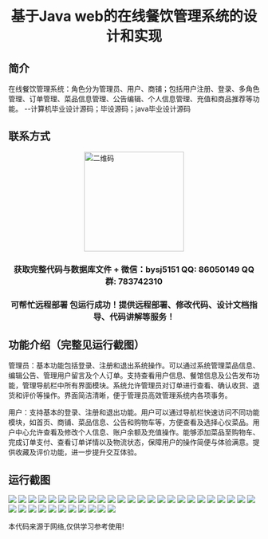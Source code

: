 <p><h1 align="center">基于Java web的在线餐饮管理系统的设计和实现</h1></p>

## 简介
在线餐饮管理系统：角色分为管理员、用户、商铺；包括用户注册、登录、多角色管理、订单管理、菜品信息管理、公告编辑、个人信息管理、充值和商品推荐等功能。    --计算机毕业设计源码；毕设源码；java毕业设计源码


## 联系方式
<img src="https://bs-1329754181.cos.ap-shanghai.myqcloud.com/wx.jpg" alt="二维码" style="display: block; margin: 0 auto;" width="200px">
<p><h3 align="center">获取完整代码与数据库文件 + 微信：bysj5151 QQ: 86050149 QQ群: 783742310</h3></p>
<p><h3 align="center">可帮忙远程部署 包运行成功！提供远程部署、修改代码、设计文档指导、代码讲解等服务！</h3></p>

## 功能介绍（完整见运行截图）
管理员：基本功能包括登录、注册和退出系统操作。可以通过系统管理菜品信息、编辑公告、管理用户留言及个人订单。支持查看用户信息、餐馆信息及公告发布功能，管理导航栏中所有界面模块。系统允许管理员对订单进行查看、确认收货、退货和评价等操作。界面简洁清晰，便于管理员高效管理系统内各项事务。

用户：支持基本的登录、注册和退出功能。用户可以通过导航栏快速访问不同功能模块，如首页、商铺、菜品信息、公告和购物车等，方便查看及选择心仪菜品。用户中心允许查看及修改个人信息、账户余额及充值操作。能够添加菜品至购物车、完成订单支付、查看订单详情以及物流状态，保障用户的操作简便与体验满意。提供收藏及评价功能，进一步提升交互体验。


## 运行截图
![](https://bs-1329754181.cos.ap-shanghai.myqcloud.com/ssm/JavaWebOnlineCateringManagementSystem/img/001.jpg)
![](https://bs-1329754181.cos.ap-shanghai.myqcloud.com/ssm/JavaWebOnlineCateringManagementSystem/img/002.jpg)
![](https://bs-1329754181.cos.ap-shanghai.myqcloud.com/ssm/JavaWebOnlineCateringManagementSystem/img/003.jpg)
![](https://bs-1329754181.cos.ap-shanghai.myqcloud.com/ssm/JavaWebOnlineCateringManagementSystem/img/004.jpg)
![](https://bs-1329754181.cos.ap-shanghai.myqcloud.com/ssm/JavaWebOnlineCateringManagementSystem/img/005.jpg)
![](https://bs-1329754181.cos.ap-shanghai.myqcloud.com/ssm/JavaWebOnlineCateringManagementSystem/img/006.jpg)
![](https://bs-1329754181.cos.ap-shanghai.myqcloud.com/ssm/JavaWebOnlineCateringManagementSystem/img/007.jpg)
![](https://bs-1329754181.cos.ap-shanghai.myqcloud.com/ssm/JavaWebOnlineCateringManagementSystem/img/008.jpg)
![](https://bs-1329754181.cos.ap-shanghai.myqcloud.com/ssm/JavaWebOnlineCateringManagementSystem/img/009.jpg)
![](https://bs-1329754181.cos.ap-shanghai.myqcloud.com/ssm/JavaWebOnlineCateringManagementSystem/img/010.jpg)
![](https://bs-1329754181.cos.ap-shanghai.myqcloud.com/ssm/JavaWebOnlineCateringManagementSystem/img/011.jpg)
![](https://bs-1329754181.cos.ap-shanghai.myqcloud.com/ssm/JavaWebOnlineCateringManagementSystem/img/012.jpg)
![](https://bs-1329754181.cos.ap-shanghai.myqcloud.com/ssm/JavaWebOnlineCateringManagementSystem/img/013.jpg)
![](https://bs-1329754181.cos.ap-shanghai.myqcloud.com/ssm/JavaWebOnlineCateringManagementSystem/img/014.jpg)
![](https://bs-1329754181.cos.ap-shanghai.myqcloud.com/ssm/JavaWebOnlineCateringManagementSystem/img/015.jpg)
![](https://bs-1329754181.cos.ap-shanghai.myqcloud.com/ssm/JavaWebOnlineCateringManagementSystem/img/016.jpg)
![](https://bs-1329754181.cos.ap-shanghai.myqcloud.com/ssm/JavaWebOnlineCateringManagementSystem/img/017.jpg)
![](https://bs-1329754181.cos.ap-shanghai.myqcloud.com/ssm/JavaWebOnlineCateringManagementSystem/img/018.jpg)
![](https://bs-1329754181.cos.ap-shanghai.myqcloud.com/ssm/JavaWebOnlineCateringManagementSystem/img/019.jpg)
![](https://bs-1329754181.cos.ap-shanghai.myqcloud.com/ssm/JavaWebOnlineCateringManagementSystem/img/020.jpg)
![](https://bs-1329754181.cos.ap-shanghai.myqcloud.com/ssm/JavaWebOnlineCateringManagementSystem/img/021.jpg)
![](https://bs-1329754181.cos.ap-shanghai.myqcloud.com/ssm/JavaWebOnlineCateringManagementSystem/img/022.jpg)
![](https://bs-1329754181.cos.ap-shanghai.myqcloud.com/ssm/JavaWebOnlineCateringManagementSystem/img/023.jpg)
![](https://bs-1329754181.cos.ap-shanghai.myqcloud.com/ssm/JavaWebOnlineCateringManagementSystem/img/024.jpg)
![](https://bs-1329754181.cos.ap-shanghai.myqcloud.com/ssm/JavaWebOnlineCateringManagementSystem/img/025.jpg)
![](https://bs-1329754181.cos.ap-shanghai.myqcloud.com/ssm/JavaWebOnlineCateringManagementSystem/img/026.jpg)
![](https://bs-1329754181.cos.ap-shanghai.myqcloud.com/ssm/JavaWebOnlineCateringManagementSystem/img/027.jpg)
![](https://bs-1329754181.cos.ap-shanghai.myqcloud.com/ssm/JavaWebOnlineCateringManagementSystem/img/028.jpg)
![](https://bs-1329754181.cos.ap-shanghai.myqcloud.com/ssm/JavaWebOnlineCateringManagementSystem/img/029.jpg)
![](https://bs-1329754181.cos.ap-shanghai.myqcloud.com/ssm/JavaWebOnlineCateringManagementSystem/img/030.jpg)
![](https://bs-1329754181.cos.ap-shanghai.myqcloud.com/ssm/JavaWebOnlineCateringManagementSystem/img/031.jpg)
![](https://bs-1329754181.cos.ap-shanghai.myqcloud.com/ssm/JavaWebOnlineCateringManagementSystem/img/032.jpg)
![](https://bs-1329754181.cos.ap-shanghai.myqcloud.com/ssm/JavaWebOnlineCateringManagementSystem/img/033.jpg)
![](https://bs-1329754181.cos.ap-shanghai.myqcloud.com/ssm/JavaWebOnlineCateringManagementSystem/img/034.jpg)
![](https://bs-1329754181.cos.ap-shanghai.myqcloud.com/ssm/JavaWebOnlineCateringManagementSystem/img/035.jpg)
![](https://bs-1329754181.cos.ap-shanghai.myqcloud.com/ssm/JavaWebOnlineCateringManagementSystem/img/036.jpg)

<p>本代码来源于网络,仅供学习参考使用!</p>
